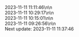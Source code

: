 2023-11-11 11:11:46\n\n  
2023-11-11 10:29:17\n\n  
2023-11-11 10:15:01\n\n  
2023-11-11 09:26:56\n\n  
Next update: 2023-11-11 11:37:46
